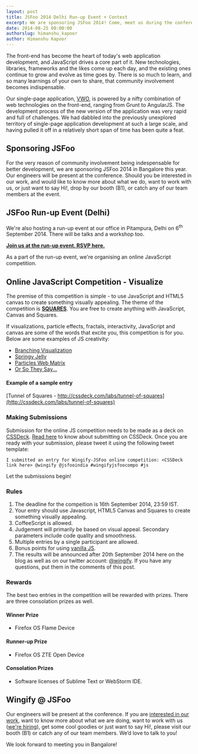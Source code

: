 ```yaml
---
layout: post
title: JSFoo 2014 Delhi Run-up Event + Contest
excerpt: We are sponsoring JSFoo 2014! Come, meet us during the conference in Bangalore.
date: 2014-08-25 00:00:00
authorslug: himanshu_kapoor
author: Himanshu Kapoor
---
```


The front-end has become the heart of today's web application development, and JavaScript drives a core part of it. New technologies, libraries, frameworks and the likes come up each day, and the existing ones continue to grow and evolve as time goes by. There is so much to learn, and so many learnings of your own to share, that community involvement becomes indispensable.

Our single-page application, [VWO](http://vwo.com), is powered by a nifty combination of web technologies on the front-end, ranging from Grunt to AngularJS. The development process of the new version of the application was very rapid and full of challenges. We had dabbled into the previously unexplored territory of single-page application development at such a large scale, and having pulled it off in a relatively short span of time has been quite a feat.

## Sponsoring JSFoo

For the very reason of community involvement being indespensable for better development, we are sponsoring JSFoo 2014 in Bangalore this year. Our engineers will be present at the conference. Should you be interested in our work, and would like to know more about what we do, want to work with us, or just want to say Hi!, drop by our booth (B1), or catch any of our team members at the event.

## JSFoo Run-up Event (Delhi)

We're also hosting a run-up event at our office in Pitampura, Delhi on 6<sup>th</sup> September 2014. There will be talks and a workshop too. 

**[Join us at the run-up event. RSVP here.](https://jsfoo.in/2014/runup-delhi)**

As a part of the run-up event, we're organising an online JavaScript competition.

## Online JavaScript Competition - Visualize

The premise of this competition is simple - to use JavaScript and HTML5 canvas to create something visually appealing. The theme of the competition is **[SQUARES](http://en.wikipedia.org/wiki/Square)**. You are free to create anything with JavaScript, Canvas and Squares.

If visualizations, particle effects, fractals, interactivity, JavaScript and canvas are some of the words that excite you, this competition is for you. Below are some examples of JS creativity:

* [Branching Visualization](http://mrdoob.com/lab/javascript/effects/branching/01/)
* [Springy Jelly](http://cssdeck.com/labs/full/jelly-text)
* [Particles Web Matrix](http://cssdeck.com/labs/full/html5-canvas-particles-web-matrix)
* [Or So They Say...](http://xplsv.com/prods/demos/xplsv_orsotheysay/)

#### Example of a sample entry

[Tunnel of Squares - http://cssdeck.com/labs/tunnel-of-squares](http://cssdeck.com/labs/tunnel-of-squares)

### Making Submissions

Submission for the online JS competition needs to be made as a deck on [CSSDeck](http://cssdeck.com/). [Read here](http://cssdeck.com/post/67/guest-creations) to know about submitting on CSSDeck.
Once you are ready with your submission, please tweet it using the following tweet template:

```
I submitted an entry for Wingify-JSFoo online competition: <CSSDeck link here> @wingify @jsfooindia #wingifyjsfoocompo #js
```

Let the submissions begin!

### Rules

1. The deadline for the compeition is 16th September 2014, 23:59 IST.
2. Your entry should use Javascript, HTML5 Canvas and Squares to create something visually appealing.
3. CoffeeScript is allowed.
4. Judgement will primarily be based on visual appeal. Secondary parameters include code quality and smoothness.
5. Multiple entries by a single participant are allowed.
6. Bonus points for using [vanilla JS](http://vanilla-js.com/).
7. The results will be announced after 20th September 2014 here on the blog as well as on our twitter account: [@wingify](https://twitter.com/wingify). If you have any questions, put them in the comments of this post.


### Rewards

The best two entries in the competition will be rewarded with prizes. There are three consolation prizes as well.

#### Winner Prize

* Firefox OS Flame Device

#### Runner-up Prize

* Firefox OS ZTE Open Device

#### Consolation Prizes

* Software licenses of Sublime Text or WebStorm IDE.

## Wingify @ JSFoo

Our engineers will be present at the conference. If you are [interested in our work](http://github.com/wingify), want to know more about what we are doing, want to work with us ([we're hiring](http://wingify.com/careers)), get some cool goodies or just want to say Hi!, please visit our booth (B1) or catch any of our team members. We’d love to talk to you!

We look forward to meeting you in Bangalore!
